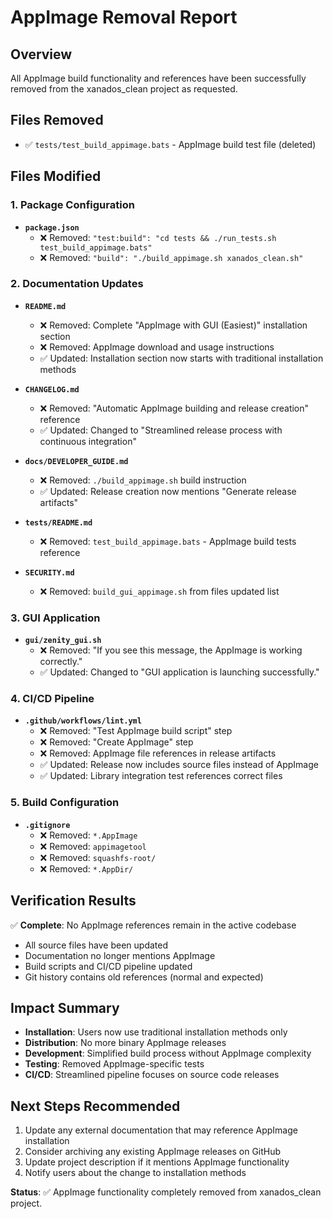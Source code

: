 # AppImage Removal Report

## Overview
All AppImage build functionality and references have been successfully removed from the xanados_clean project as requested.

## Files Removed
- ✅ `tests/test_build_appimage.bats` - AppImage build test file (deleted)

## Files Modified

### 1. Package Configuration
- **`package.json`**
  - ❌ Removed: `"test:build": "cd tests && ./run_tests.sh test_build_appimage.bats"`
  - ❌ Removed: `"build": "./build_appimage.sh xanados_clean.sh"`

### 2. Documentation Updates
- **`README.md`**
  - ❌ Removed: Complete "AppImage with GUI (Easiest)" installation section
  - ❌ Removed: AppImage download and usage instructions
  - ✅ Updated: Installation section now starts with traditional installation methods

- **`CHANGELOG.md`**
  - ❌ Removed: "Automatic AppImage building and release creation" reference
  - ✅ Updated: Changed to "Streamlined release process with continuous integration"

- **`docs/DEVELOPER_GUIDE.md`**
  - ❌ Removed: `./build_appimage.sh` build instruction
  - ✅ Updated: Release creation now mentions "Generate release artifacts"

- **`tests/README.md`**
  - ❌ Removed: `test_build_appimage.bats` - AppImage build tests reference

- **`SECURITY.md`**
  - ❌ Removed: `build_gui_appimage.sh` from files updated list

### 3. GUI Application
- **`gui/zenity_gui.sh`**
  - ❌ Removed: "If you see this message, the AppImage is working correctly."
  - ✅ Updated: Changed to "GUI application is launching successfully."

### 4. CI/CD Pipeline
- **`.github/workflows/lint.yml`**
  - ❌ Removed: "Test AppImage build script" step
  - ❌ Removed: "Create AppImage" step
  - ❌ Removed: AppImage file references in release artifacts
  - ✅ Updated: Release now includes source files instead of AppImage
  - ✅ Updated: Library integration test references correct files

### 5. Build Configuration
- **`.gitignore`**
  - ❌ Removed: `*.AppImage`
  - ❌ Removed: `appimagetool`
  - ❌ Removed: `squashfs-root/`
  - ❌ Removed: `*.AppDir/`

## Verification Results
✅ **Complete**: No AppImage references remain in the active codebase
- All source files have been updated
- Documentation no longer mentions AppImage
- Build scripts and CI/CD pipeline updated
- Git history contains old references (normal and expected)

## Impact Summary
- **Installation**: Users now use traditional installation methods only
- **Distribution**: No more binary AppImage releases
- **Development**: Simplified build process without AppImage complexity
- **Testing**: Removed AppImage-specific tests
- **CI/CD**: Streamlined pipeline focuses on source code releases

## Next Steps Recommended
1. Update any external documentation that may reference AppImage installation
2. Consider archiving any existing AppImage releases on GitHub
3. Update project description if it mentions AppImage functionality
4. Notify users about the change to installation methods

**Status**: ✅ AppImage functionality completely removed from xanados_clean project.
